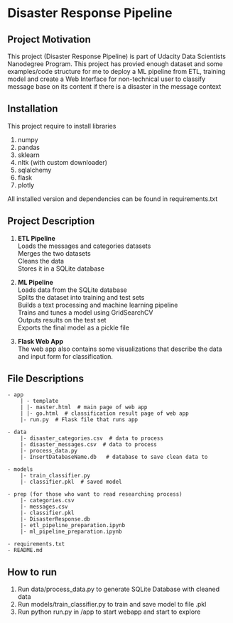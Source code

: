 # Disaster Response Pipeline

## Project Motivation

This project (Disaster Response Pipeline) is part of Udacity Data Scientists Nanodegree Program. This project has provied enough dataset and some examples/code structure for me to deploy a ML pipeline from ETL, training model and create a Web Interface for non-technical user to classify message base on its content if there is a disaster in the message context

## Installation
This project require to install libraries
1. numpy
2. pandas
3. sklearn
4. nltk (with custom downloader)
5. sqlalchemy
6. flask
7. plotly

All installed version and dependencies can be found in requirements.txt

## Project Description
1. **ETL Pipeline**\
Loads the messages and categories datasets\
Merges the two datasets\
Cleans the data\
Stores it in a SQLite database

2. **ML Pipeline**\
Loads data from the SQLite database\
Splits the dataset into training and test sets\
Builds a text processing and machine learning pipeline\
Trains and tunes a model using GridSearchCV\
Outputs results on the test set\
Exports the final model as a pickle file

3. **Flask Web App**\
The web app also contains some visualizations that describe the data and input form for classification.

## File Descriptions
~~~~~~~
- app
    | - template
    | |- master.html  # main page of web app
    | |- go.html  # classification result page of web app
    |- run.py  # Flask file that runs app

- data
    |- disaster_categories.csv  # data to process 
    |- disaster_messages.csv  # data to process
    |- process_data.py
    |- InsertDatabaseName.db   # database to save clean data to

- models
    |- train_classifier.py
    |- classifier.pkl  # saved model 

- prep (for those who want to read researching process)
    |- categories.csv
    |- messages.csv
    |- classifier.pkl
    |- DisasterResponse.db
    |- etl_pipeline_preparation.ipynb
    |- ml_pipeline_preparation.ipynb
    
- requirements.txt
- README.md
~~~~~~~
## How to run

1. Run data/process_data.py to generate SQLite Database with cleaned data
2. Run models/train_classifier.py to train and save model to file .pkl
3. Run python run.py in /app to start webapp and start to explore
